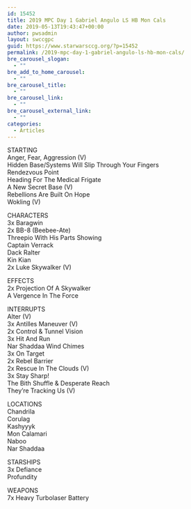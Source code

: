 ```yaml
---
id: 15452
title: 2019 MPC Day 1 Gabriel Angulo LS HB Mon Cals
date: 2019-05-13T19:43:47+00:00
author: pwsadmin
layout: swccgpc
guid: https://www.starwarsccg.org/?p=15452
permalink: /2019-mpc-day-1-gabriel-angulo-ls-hb-mon-cals/
bre_carousel_slogan:
  - ""
bre_add_to_home_carousel:
  - ""
bre_carousel_title:
  - ""
bre_carousel_link:
  - ""
bre_carousel_external_link:
  - ""
categories:
  - Articles
---
```

  


STARTING  
Anger, Fear, Aggression (V)  
Hidden Base/Systems Will Slip Through Your Fingers  
Rendezvous Point  
Heading For The Medical Frigate  
A New Secret Base (V)  
Rebellions Are Built On Hope  
Wokling (V)

CHARACTERS  
3x Baragwin  
2x BB-8 (Beebee-Ate)  
Threepio With His Parts Showing  
Captain Verrack  
Dack Ralter  
Kin Kian  
2x Luke Skywalker (V)

EFFECTS  
2x Projection Of A Skywalker  
A Vergence In The Force

INTERRUPTS  
Alter (V)  
3x Antilles Maneuver (V)  
2x Control & Tunnel Vision  
3x Hit And Run  
Nar Shaddaa Wind Chimes  
3x On Target  
2x Rebel Barrier  
2x Rescue In The Clouds (V)  
3x Stay Sharp!  
The Bith Shuffle & Desperate Reach  
They&#8217;re Tracking Us (V)

LOCATIONS  
Chandrila  
Corulag  
Kashyyyk  
Mon Calamari  
Naboo  
Nar Shaddaa

STARSHIPS  
3x Defiance  
Profundity

WEAPONS  
7x Heavy Turbolaser Battery